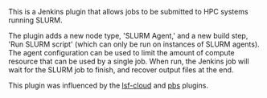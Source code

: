This is a Jenkins plugin that allows jobs to be submitted to HPC systems running SLURM.

The plugin adds a new node type, 'SLURM Agent,' and a new build step, 'Run SLURM 
script' (which can only be run on instances of SLURM agents). The agent configuration
can be used to limit the amount of compute resource that can be 
used by a single job. When run, the Jenkins job will wait for the SLURM job to finish, 
and recover output files at the end.

This plugin was influenced by the 
[lsf-cloud](https://github.com/LaisvydasLT/lsf-cloud) and 
[pbs](https://github.com/biouno/pbs-plugin) plugins.